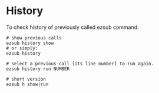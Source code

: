 # History

To check history of previously called ezsub command.  

```shell
# show previous calls
ezsub history show
# or simply:
ezsub history

# select a previous call [its line number] to run again.
ezsub history run NUMBER

# short version
ezsub h show|run
```
